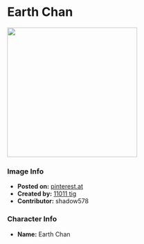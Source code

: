 # Earth Chan

<img src="https://raw.githubusercontent.com/shadow578/Project-Padoru/master/Padoru/other-earth-chan.png" height="300">

### Image Info
* **Posted on:**     [pinterest.at](https://www.pinterest.at/pin/388857749068444230/)
* **Created by:**    [11011 tig](https://github.com/shadow578/Project-Padoru/blob/master/table-of-contents/creators/11011tig.md)
* **Contributor:**   shadow578

### Character Info
* **Name:**   Earth Chan


